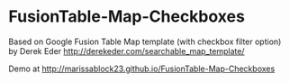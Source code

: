 FusionTable-Map-Checkboxes
==========================

Based on Google Fusion Table Map template (with checkbox filter option) by Derek Eder
http://derekeder.com/searchable_map_template/

Demo at http://marissablock23.github.io/FusionTable-Map-Checkboxes
